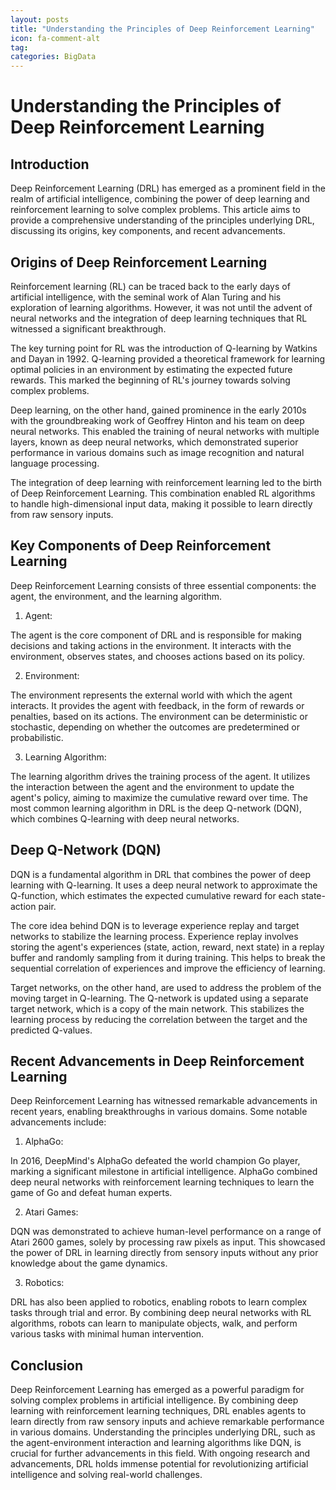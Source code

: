 ```yaml
---
layout: posts
title: "Understanding the Principles of Deep Reinforcement Learning"
icon: fa-comment-alt
tag:      
categories: BigData
---
```



# Understanding the Principles of Deep Reinforcement Learning

## Introduction

Deep Reinforcement Learning (DRL) has emerged as a prominent field in the realm of artificial intelligence, combining the power of deep learning and reinforcement learning to solve complex problems. This article aims to provide a comprehensive understanding of the principles underlying DRL, discussing its origins, key components, and recent advancements.

## Origins of Deep Reinforcement Learning

Reinforcement learning (RL) can be traced back to the early days of artificial intelligence, with the seminal work of Alan Turing and his exploration of learning algorithms. However, it was not until the advent of neural networks and the integration of deep learning techniques that RL witnessed a significant breakthrough.

The key turning point for RL was the introduction of Q-learning by Watkins and Dayan in 1992. Q-learning provided a theoretical framework for learning optimal policies in an environment by estimating the expected future rewards. This marked the beginning of RL's journey towards solving complex problems.

Deep learning, on the other hand, gained prominence in the early 2010s with the groundbreaking work of Geoffrey Hinton and his team on deep neural networks. This enabled the training of neural networks with multiple layers, known as deep neural networks, which demonstrated superior performance in various domains such as image recognition and natural language processing.

The integration of deep learning with reinforcement learning led to the birth of Deep Reinforcement Learning. This combination enabled RL algorithms to handle high-dimensional input data, making it possible to learn directly from raw sensory inputs.

## Key Components of Deep Reinforcement Learning

Deep Reinforcement Learning consists of three essential components: the agent, the environment, and the learning algorithm.

1. Agent:

The agent is the core component of DRL and is responsible for making decisions and taking actions in the environment. It interacts with the environment, observes states, and chooses actions based on its policy.

2. Environment:

The environment represents the external world with which the agent interacts. It provides the agent with feedback, in the form of rewards or penalties, based on its actions. The environment can be deterministic or stochastic, depending on whether the outcomes are predetermined or probabilistic.

3. Learning Algorithm:

The learning algorithm drives the training process of the agent. It utilizes the interaction between the agent and the environment to update the agent's policy, aiming to maximize the cumulative reward over time. The most common learning algorithm in DRL is the deep Q-network (DQN), which combines Q-learning with deep neural networks.

## Deep Q-Network (DQN)

DQN is a fundamental algorithm in DRL that combines the power of deep learning with Q-learning. It uses a deep neural network to approximate the Q-function, which estimates the expected cumulative reward for each state-action pair.

The core idea behind DQN is to leverage experience replay and target networks to stabilize the learning process. Experience replay involves storing the agent's experiences (state, action, reward, next state) in a replay buffer and randomly sampling from it during training. This helps to break the sequential correlation of experiences and improve the efficiency of learning.

Target networks, on the other hand, are used to address the problem of the moving target in Q-learning. The Q-network is updated using a separate target network, which is a copy of the main network. This stabilizes the learning process by reducing the correlation between the target and the predicted Q-values.

## Recent Advancements in Deep Reinforcement Learning

Deep Reinforcement Learning has witnessed remarkable advancements in recent years, enabling breakthroughs in various domains. Some notable advancements include:

1. AlphaGo:

In 2016, DeepMind's AlphaGo defeated the world champion Go player, marking a significant milestone in artificial intelligence. AlphaGo combined deep neural networks with reinforcement learning techniques to learn the game of Go and defeat human experts.

2. Atari Games:

DQN was demonstrated to achieve human-level performance on a range of Atari 2600 games, solely by processing raw pixels as input. This showcased the power of DRL in learning directly from sensory inputs without any prior knowledge about the game dynamics.

3. Robotics:

DRL has also been applied to robotics, enabling robots to learn complex tasks through trial and error. By combining deep neural networks with RL algorithms, robots can learn to manipulate objects, walk, and perform various tasks with minimal human intervention.

## Conclusion

Deep Reinforcement Learning has emerged as a powerful paradigm for solving complex problems in artificial intelligence. By combining deep learning with reinforcement learning techniques, DRL enables agents to learn directly from raw sensory inputs and achieve remarkable performance in various domains. Understanding the principles underlying DRL, such as the agent-environment interaction and learning algorithms like DQN, is crucial for further advancements in this field. With ongoing research and advancements, DRL holds immense potential for revolutionizing artificial intelligence and solving real-world challenges.